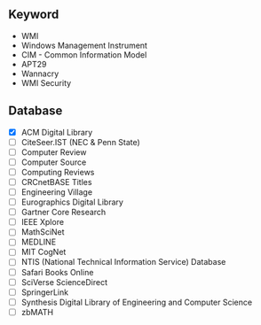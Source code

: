 ## Keyword
- WMI
- Windows Management Instrument
- CIM - Common Information Model
- APT29
- Wannacry
- WMI Security


## Database
- [x] ACM Digital Library 
- [ ] CiteSeer.IST (NEC & Penn State)
- [ ] Computer Review
- [ ] Computer Source
- [ ] Computing Reviews
- [ ] CRCnetBASE Titles
- [ ] Engineering Village
- [ ] Eurographics Digital Library
- [ ] Gartner Core Research
- [ ] IEEE Xplore
- [ ] MathSciNet
- [ ] MEDLINE
- [ ] MIT CogNet
- [ ] NTIS (National Technical Information Service) Database
- [ ] Safari Books Online
- [ ] SciVerse ScienceDirect	
- [ ] SpringerLink
- [ ] Synthesis Digital Library of Engineering and Computer Science
- [ ] zbMATH